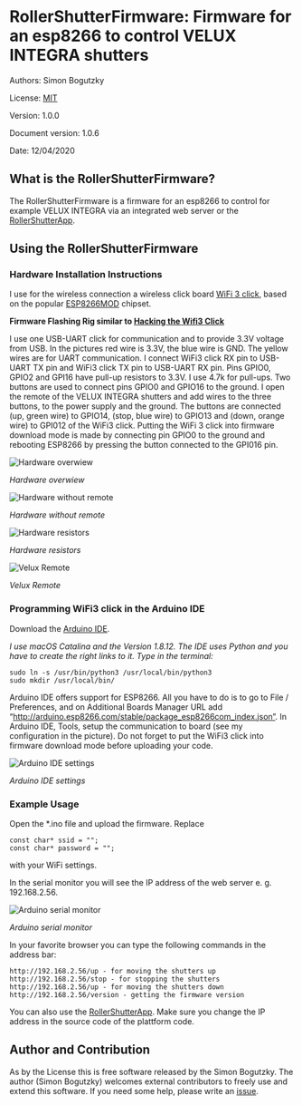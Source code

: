 
# RollerShutterFirmware: Firmware for an esp8266 to control VELUX INTEGRA shutters
Authors: Simon Bogutzky

License: [MIT](https://opensource.org/licenses/MIT)

Version: 1.0.0

Document version: 1.0.6 

Date: 12/04/2020

## What is the RollerShutterFirmware?
The RollerShutterFirmware is a firmware for an esp8266 to control for example VELUX INTEGRA via an integrated web server or the [RollerShutterApp](https://github.com/sbogutzky/RollerShutterApp/).

## Using the RollerShutterFirmware

### Hardware Installation Instructions
I use for the wireless connection a wireless click board [WiFi 3 click](https://amzn.to/2R5tHOT), based on the popular [ESP8266MOD](http://espressif.com/) chipset.

**Firmware Flashing Rig similar to [Hacking the Wifi3 Click](https://electronza.com/hacking-the-wifi3-click)**

I use one USB-UART click for communication and to provide 3.3V voltage from USB. In the pictures red wire is 3.3V, the blue wire is GND. The yellow wires are for UART communication. I  connect WiFi3 click RX pin to USB-UART TX pin and WiFi3 click TX pin to USB-UART RX pin. Pins GPIO0, GPIO2 and GPI16 have pull-up resistors to 3.3V. I use 4.7k for pull-ups. Two buttons are used to connect pins GPIO0 and GPIO16 to the ground. I open the remote of the VELUX INTEGRA shutters and add wires to the three buttons, to the power supply and the ground. The buttons are connected (up, green wire) to GPIO14, (stop, blue wire) to GPIO13 and (down, orange wire) to GPI012 of the WiFi3 click. Putting the WiFi 3 click into firmware download mode is made by connecting pin GPIO0 to the ground and rebooting ESP8266 by pressing the button connected to the GPI016 pin.

![Hardware overwiew](images/hardware-overview.jpg)

*Hardware overwiew*

![Hardware without remote](images/hardware-without-remote.jpg)

*Hardware without remote*

![Hardware resistors](images/hardware-resistors.jpg)

*Hardware resistors*

![Velux Remote](images/velux-remote.jpg)

*Velux Remote*

### Programming WiFi3 click in the Arduino IDE

Download the [Arduino IDE](https://www.arduino.cc/en/Main/Software). 

*I use macOS Catalina and the Version 1.8.12. The IDE uses Python and you have to create the right links to it. Type in the terminal:*

```
sudo ln -s /usr/bin/python3 /usr/local/bin/python3
sudo mkdir /usr/local/bin/
```
Arduino IDE offers support for ESP8266. All you have to do is to go to File / Preferences, and on Additional Boards Manager URL add “http://arduino.esp8266.com/stable/package_esp8266com_index.json”. In Arduino IDE, Tools, setup the communication to board (see my configuration in the picture). Do not forget to put the WiFi3 click into firmware download mode before uploading your code.

![Arduino IDE settings](images/arduino-ide-settings.jpg)

*Arduino IDE settings*

### Example Usage

Open the *.ino file and upload the firmware. Replace 

```
const char* ssid = "";
const char* password = "";
```

with your WiFi settings.


In the serial monitor you will see the IP address of the web server e. g. 192.168.2.56.

![Arduino serial monitor](images/arduino-serial-monitor.jpg)

*Arduino serial monitor*

In your favorite browser you can type the following commands in the address bar:

```
http://192.168.2.56/up - for moving the shutters up
http://192.168.2.56/stop - for stopping the shutters
http://192.168.2.56/up - for moving the shutters down
http://192.168.2.56/version - getting the firmware version
```

You can also use the [RollerShutterApp](https://github.com/sbogutzky/RollerShutterApp/). Make sure you change the IP address in the source code of the plattform code.

## Author and Contribution
As by the License this is free software released by the Simon Bogutzky. The author (Simon Bogutzky) welcomes external contributors to freely use and extend this software. If you need some help, please write an [issue](https://github.com/sbogutzky/RollerShutterFirmware/issues).
